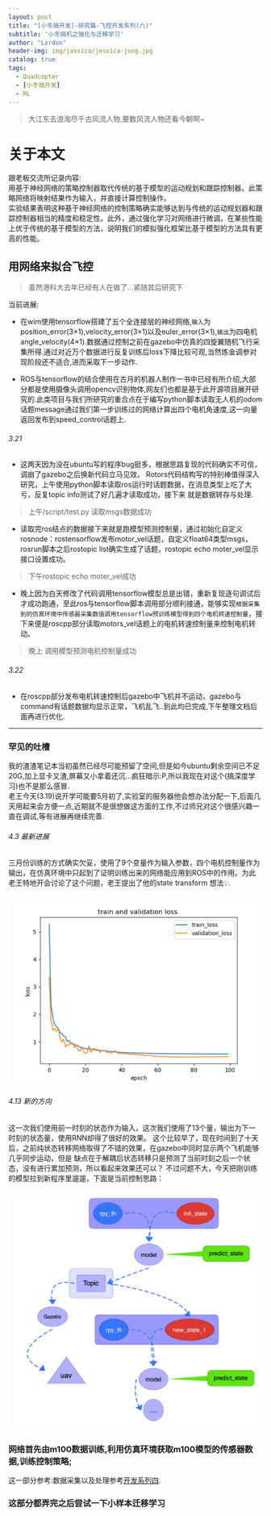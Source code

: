 ```yaml
---
layout: post
title: "[小冬搞开发]-研究篇-飞控开发系列(六)"
subtitle: '小冬搞机之强化与迁移学习'
author: "Lordon"
header-img: img/jassica/jessica-jung.jpg
catalog: true
tags:
  - Quadcopter
  - [小冬搞开发]
  - RL
---
```


> 大江东去浪淘尽千古风流人物,要数风流人物还看今朝啊~

# 关于本文
跟老板交流所记录内容:<br>
用基于神经网络的策略控制器取代传统的基于模型的运动规划和跟踪控制器。此策略网络将映射结果作为输入，并直接计算控制操作。<br>
实验结果表明这种基于神经网络的控制策略确实能够达到与传统的运动规划器和跟踪控制器相当的精度和稳定性。此外，通过强化学习对网络进行微调，在某些性能上优于传统的基于模型的方法，说明我们的模拟强化框架比基于模型的方法具有更高的性能。

## 用网络来拟合飞控
> 虽然港科大去年已经有人在做了...紧随其后研究下<br>

当前进展:<br>

- 在wim使用tensorflow搭建了五个全连接层的神经网络,`输入`为position_error(3×1),velocity_error(3×1)以及euler_error(3×1),`输出`为四电机angle_velocity(4×1).数据通过控制之前在gazebo中仿真的四旋翼随机飞行采集所得.通过对近万个数据进行反复训练后loss下降比较可观,当然炼金调参对现阶段还不适合,进而采取下一步动作.

- ROS与tensorflow的结合使用在古月的机器人制作一书中已经有所介绍,大部分都是使用摄像头调用opencv识别物体,网友们也都是基于此开源项目展开研究的.此类项目与我们所研究的重合点在于编写python脚本读取无人机的odom话题message通过我们第一步训练过的网络计算出四个电机角速度,这一向量返回发布到speed_control话题上.
<!-- TODO ros读取tensorflow数据进展-->
###### 3.21
- 这两天因为没在ubuntu写的程序bug挺多，根据思路复现的代码确实不可信，调崩了gazebo之后换新代码立马见效。
Rotors代码结构写的特别棒值得深入研究，上午使用python脚本读取ros运行时话题数据，在消息类型上吃了大亏，反复topic info测试了好几遍才读取成功，接下来 就是数据转存与处理.

> 上午/script/test.py 读取msgs数据成功

- 读取完ros结点的数据接下来就是跑模型预测控制量，通过初始化自定义rosnode：rostensorflow发布motor_vel话题，自定义float64类型msgs，rosrun脚本之后rostopic list确实生成了话题，rostopic echo moter_vel显示接口设置成功。

> 下午rostopic echo moter_vel成功

- 晚上因为白天修改了代码调用tensorflow模型总是出错，重新复现逐句调试后才成功跑通，至此ros与tensorflow脚本调用部分顺利接通，能够实现`根据采集到的仿真环境中传感器采集数值调用tensorflow预训练模型得到四个电机转速控制量`，接下来便是roscpp部分读取motors_vel话题上的电机转速控制量来控制电机转动。

> 晚上 调用模型预测电机控制量成功

###### 3.22
- 在roscpp部分发布电机转速控制后gazebo中飞机并不运动，gazebo与command有话题数据均显示正常，飞机乱飞..到此均已完成,下午整理文档后面再进行优化.


----


### 罕见的吐槽
我的渣渣笔记本当初虽然已经尽可能预留了空间,但是如今ubuntu剩余空间已不足20G,加上显卡又渣,屏幕又小拿着还沉...疯狂暗示:P,所以我现在对这个(搞深度学习)也不是那么感冒.<br>
老王今天(3.19)说开学可能要5月初了,实验室的服务器他会想办法分配一下,后面几天用起来会方便一点,近期就不是很想做这方面的工作,不过师兄对这个很感兴趣一直在调试,等有进展再继续完善.

###### 4.3 最新进展
三月份训练的方式确实欠妥，使用了9个变量作为输入参数，四个电机控制量作为输出，在仿真环境中只起到了证明训练出来的网络能应用到ROS中的作用。为此老王特地开会讨论了这个问题，老王提出了他的state transform
想法💡.

<center><img src="/img/200319image/loss.png"> </center>

###### 4.13 新的方向
这一次我们使用前一时刻的状态作为输入，这次我们使用了13个量，输出为下一时刻的状态量，使用RNN却得了很好的效果。
这个比较早了，现在时间到了十天后，之前纯状态转移网络取得了不错的效果，在gazebo中同时显示两个飞机能够几乎同步运动，但是
缺点在于解耦后状态转移只是预测了当前时刻之后一个状态，没有进行累加预测，所以看起来效果还可以？
不过问题不大，今天把刚训练的模型拉到新程序里遛遛，下面是当前控制思路：
<!--TODO添加思维导图--> 

<center><img src="/img/200413image/grah.png"> </center>

### 网络首先由m100数据训练,利用仿真环境获取m100模型的传感器数据,训练控制策略;
这一部分参考:数据采集以及处理参考[开发系列四](https://tcloser.github.io/2020/03/08/%E5%B0%8F%E5%86%AC%E6%90%9E%E5%BC%80%E5%8F%91-%E5%9F%BA%E7%A1%80%E7%AF%87-%E9%A3%9E%E6%8E%A7%E5%BC%80%E5%8F%91%E7%B3%BB%E5%88%97%E5%9B%9B/).


### 这部分都弄完之后尝试一下小样本迁移学习

<!-- 
## 写在前面:

**笔者个人电脑配置:**

github所给模型/meshes多为`.dae`、`.obj`+`.mtl`或者`.stl`文件<br>

<center> 「SDF和URDF的区别」</center>

1-[solidwork2017链接教程](https://mp.weixin.qq.com/s/iHwBFrFamsjsMIuoYZffnA)，感谢佳林的baiduyun会员

<img src="/img/200223image/ship.jpg"> 
-->



<!-- 导航一般指的是融合各传感器的数据，包括陀螺仪、加速度计、磁力计、气压计、GPS、激光测距仪、视觉摄像头等，最后得到飞行器的飞行状态，包括姿态、速度、位置等信息。这个是整个系统的基础，你没有无人机的飞行状态就没法做反馈控制，所以是最底层，最基础的。这方面的研究目前可以集中在视觉图像方面，对于传统的惯性导航+GPS也没有太多的研究空间。
第二、关于控制呢，目标就是实现你所需的飞行任务，根据期望计算出相应的执行机构行程。最简单的比如姿态控制，遥控器上的遥杆对应的无人机的姿态期望，复杂的就是路径跟踪、轨迹跟踪，根据地面站规划好的航线进行自动飞行。这其实对于目前的无人机都已经是非常成熟的内容了，控制算法那更是五花八门，除了最常用的PID之外，H无穷，自抗扰、自适应、模型预测、反步法等等，做过的研究无数，早已经不是当下研究的热点。
第三、制导，也就是你说的plan。制导（Guidance）要完成的内容差异性会比较大。这个要根据具体的目标进行分析。比如，你要在航线上进行实时避障，那就是研究避障的算法；你要在航线上对某个地面目标进行跟踪，那就属于目标跟踪的内容；你要想在某个区域进行最小时间搜索，那就属于路径规划的内容。这方面的研究到目前为止还是属于比较热门的内容，也是无人机走向智能时代的必然要求，建议你在这方面多开展你的研究。 -->
